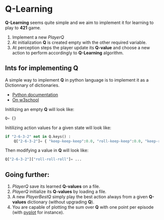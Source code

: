 # Q-Learning

**Q-Learning** seems quite simple and we aim to implement it for learning to play to **421** game.

1. Implement a new *PlayerQ*
2. At initialization **Q** is created empty with the other required variable.
3. At perception steps the player update its **Q-value** and choose a new action to perform accordingly to **Q-Learning** algorithm.

## Ints for implementing Q

A simple way to implement **Q** in python language is to implement it as a Dictionnary of dictionaries.

- [Python documentation](https://docs.python.org/3.8/tutorial/datastructures.html#dictionaries)
- [On w3school](https://www.w3schools.com/python/python_dictionaries.asp)

Initilizing an empty **Q** will look like:

```python
Q= {}
```

Initilizing action values for a given state will look like:

```python
if "2-6-3-2" not in Q.keys() :
    Q["2-6-3-2"]= { "keep-keep-keep":0.0, "roll-keep-keep":0.0, "keep-roll-keep":0.0, "roll-roll-keep":0.0, "keep-keep-roll":0.0, "roll-keep-roll":0.0, "keep-roll-roll":0.0, "roll-roll-roll":0.0 }
```

Then modifying a value in **Q** will look like:

```python
Q["2-6-3-2"]["roll-roll-roll"]= ...
```

## Going further:

1. *PlayerQ* save its learned **Q-values** on a file.
2. *PlayerQ* initialize its **Q-values** by loading a file.
3. A new *PlayerBestQ* simply play the best action always from a given **Q-values** dictionary (without upgrading **Q**).
4. You are capable of plotting the sum over **Q** with one point per episode (with [pyplot](https://matplotlib.org/stable/tutorials/introductory/pyplot.html) for instance).


